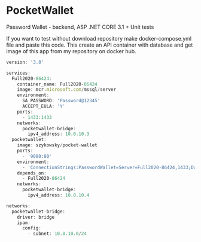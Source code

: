 # PocketWallet
Password Wallet - backend, ASP .NET CORE 3.1 + Unit tests

If you want to test without download repository make docker-compose.yml file and paste this code. This create an API container with database and get image of this app from my repository on docker hub.
```javascript
version: '3.8'

services:
  Full2020-86424:
    container_name: Full2020-86424
    image: mcr.microsoft.com/mssql/server
    environment:
      SA_PASSWORD: 'Password@12345'
      ACCEPT_EULA: 'Y'
    ports:
      - 1433:1433
    networks:
      pocketwallet-bridge:
        ipv4_address: 10.0.10.3
  pocketwallet:
    image: szykowsky/pocket-wallet
    ports:
      - '9080:80'
    environment:
      - 'ConnectionStrings:PasswordWallet=Server=Full2020-86424,1433;Database=PasswordWallet;User=sa;Password=Password@12345;Trusted_Connection=False;'
    depends_on:
      - Full2020-86424
    networks:
      pocketwallet-bridge:
        ipv4_address: 10.0.10.4

networks:
  pocketwallet-bridge:
    driver: bridge
    ipam:
      config:
        - subnet: 10.0.10.0/24
 ```

